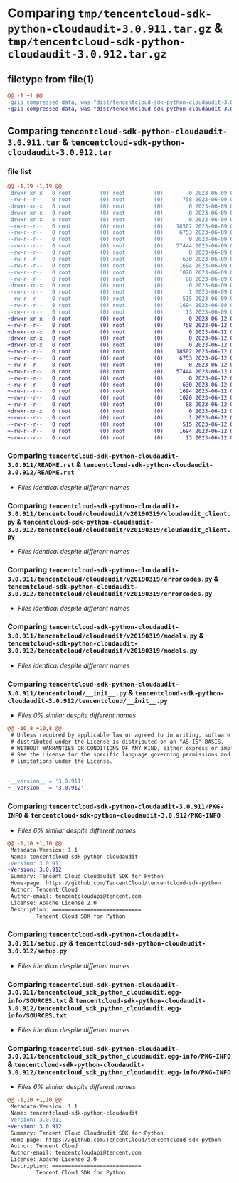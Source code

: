 # Comparing `tmp/tencentcloud-sdk-python-cloudaudit-3.0.911.tar.gz` & `tmp/tencentcloud-sdk-python-cloudaudit-3.0.912.tar.gz`

## filetype from file(1)

```diff
@@ -1 +1 @@
-gzip compressed data, was "dist/tencentcloud-sdk-python-cloudaudit-3.0.911.tar", last modified: Fri Jun  9 02:15:42 2023, max compression
+gzip compressed data, was "dist/tencentcloud-sdk-python-cloudaudit-3.0.912.tar", last modified: Mon Jun 12 02:59:53 2023, max compression
```

## Comparing `tencentcloud-sdk-python-cloudaudit-3.0.911.tar` & `tencentcloud-sdk-python-cloudaudit-3.0.912.tar`

### file list

```diff
@@ -1,19 +1,19 @@
-drwxr-xr-x   0 root         (0) root         (0)        0 2023-06-09 02:15:42.000000 tencentcloud-sdk-python-cloudaudit-3.0.911/
--rw-r--r--   0 root         (0) root         (0)      758 2023-06-09 02:15:42.000000 tencentcloud-sdk-python-cloudaudit-3.0.911/README.rst
-drwxr-xr-x   0 root         (0) root         (0)        0 2023-06-09 02:15:42.000000 tencentcloud-sdk-python-cloudaudit-3.0.911/tencentcloud/
-drwxr-xr-x   0 root         (0) root         (0)        0 2023-06-09 02:15:42.000000 tencentcloud-sdk-python-cloudaudit-3.0.911/tencentcloud/cloudaudit/
-drwxr-xr-x   0 root         (0) root         (0)        0 2023-06-09 02:15:42.000000 tencentcloud-sdk-python-cloudaudit-3.0.911/tencentcloud/cloudaudit/v20190319/
--rw-r--r--   0 root         (0) root         (0)    18502 2023-06-09 02:15:42.000000 tencentcloud-sdk-python-cloudaudit-3.0.911/tencentcloud/cloudaudit/v20190319/cloudaudit_client.py
--rw-r--r--   0 root         (0) root         (0)     6753 2023-06-09 02:15:42.000000 tencentcloud-sdk-python-cloudaudit-3.0.911/tencentcloud/cloudaudit/v20190319/errorcodes.py
--rw-r--r--   0 root         (0) root         (0)        0 2023-06-09 02:15:42.000000 tencentcloud-sdk-python-cloudaudit-3.0.911/tencentcloud/cloudaudit/v20190319/__init__.py
--rw-r--r--   0 root         (0) root         (0)    57444 2023-06-09 02:15:42.000000 tencentcloud-sdk-python-cloudaudit-3.0.911/tencentcloud/cloudaudit/v20190319/models.py
--rw-r--r--   0 root         (0) root         (0)        0 2023-06-09 02:15:42.000000 tencentcloud-sdk-python-cloudaudit-3.0.911/tencentcloud/cloudaudit/__init__.py
--rw-r--r--   0 root         (0) root         (0)      630 2023-06-09 02:15:42.000000 tencentcloud-sdk-python-cloudaudit-3.0.911/tencentcloud/__init__.py
--rw-r--r--   0 root         (0) root         (0)     1694 2023-06-09 02:15:42.000000 tencentcloud-sdk-python-cloudaudit-3.0.911/PKG-INFO
--rw-r--r--   0 root         (0) root         (0)     1020 2023-06-09 02:15:42.000000 tencentcloud-sdk-python-cloudaudit-3.0.911/setup.py
--rw-r--r--   0 root         (0) root         (0)       88 2023-06-09 02:15:42.000000 tencentcloud-sdk-python-cloudaudit-3.0.911/setup.cfg
-drwxr-xr-x   0 root         (0) root         (0)        0 2023-06-09 02:15:42.000000 tencentcloud-sdk-python-cloudaudit-3.0.911/tencentcloud_sdk_python_cloudaudit.egg-info/
--rw-r--r--   0 root         (0) root         (0)        1 2023-06-09 02:15:42.000000 tencentcloud-sdk-python-cloudaudit-3.0.911/tencentcloud_sdk_python_cloudaudit.egg-info/dependency_links.txt
--rw-r--r--   0 root         (0) root         (0)      515 2023-06-09 02:15:42.000000 tencentcloud-sdk-python-cloudaudit-3.0.911/tencentcloud_sdk_python_cloudaudit.egg-info/SOURCES.txt
--rw-r--r--   0 root         (0) root         (0)     1694 2023-06-09 02:15:42.000000 tencentcloud-sdk-python-cloudaudit-3.0.911/tencentcloud_sdk_python_cloudaudit.egg-info/PKG-INFO
--rw-r--r--   0 root         (0) root         (0)       13 2023-06-09 02:15:42.000000 tencentcloud-sdk-python-cloudaudit-3.0.911/tencentcloud_sdk_python_cloudaudit.egg-info/top_level.txt
+drwxr-xr-x   0 root         (0) root         (0)        0 2023-06-12 02:59:53.000000 tencentcloud-sdk-python-cloudaudit-3.0.912/
+-rw-r--r--   0 root         (0) root         (0)      758 2023-06-12 02:59:53.000000 tencentcloud-sdk-python-cloudaudit-3.0.912/README.rst
+drwxr-xr-x   0 root         (0) root         (0)        0 2023-06-12 02:59:53.000000 tencentcloud-sdk-python-cloudaudit-3.0.912/tencentcloud/
+drwxr-xr-x   0 root         (0) root         (0)        0 2023-06-12 02:59:53.000000 tencentcloud-sdk-python-cloudaudit-3.0.912/tencentcloud/cloudaudit/
+drwxr-xr-x   0 root         (0) root         (0)        0 2023-06-12 02:59:53.000000 tencentcloud-sdk-python-cloudaudit-3.0.912/tencentcloud/cloudaudit/v20190319/
+-rw-r--r--   0 root         (0) root         (0)    18502 2023-06-12 02:59:53.000000 tencentcloud-sdk-python-cloudaudit-3.0.912/tencentcloud/cloudaudit/v20190319/cloudaudit_client.py
+-rw-r--r--   0 root         (0) root         (0)     6753 2023-06-12 02:59:53.000000 tencentcloud-sdk-python-cloudaudit-3.0.912/tencentcloud/cloudaudit/v20190319/errorcodes.py
+-rw-r--r--   0 root         (0) root         (0)        0 2023-06-12 02:59:53.000000 tencentcloud-sdk-python-cloudaudit-3.0.912/tencentcloud/cloudaudit/v20190319/__init__.py
+-rw-r--r--   0 root         (0) root         (0)    57444 2023-06-12 02:59:53.000000 tencentcloud-sdk-python-cloudaudit-3.0.912/tencentcloud/cloudaudit/v20190319/models.py
+-rw-r--r--   0 root         (0) root         (0)        0 2023-06-12 02:59:53.000000 tencentcloud-sdk-python-cloudaudit-3.0.912/tencentcloud/cloudaudit/__init__.py
+-rw-r--r--   0 root         (0) root         (0)      630 2023-06-12 02:59:53.000000 tencentcloud-sdk-python-cloudaudit-3.0.912/tencentcloud/__init__.py
+-rw-r--r--   0 root         (0) root         (0)     1694 2023-06-12 02:59:53.000000 tencentcloud-sdk-python-cloudaudit-3.0.912/PKG-INFO
+-rw-r--r--   0 root         (0) root         (0)     1020 2023-06-12 02:59:53.000000 tencentcloud-sdk-python-cloudaudit-3.0.912/setup.py
+-rw-r--r--   0 root         (0) root         (0)       88 2023-06-12 02:59:53.000000 tencentcloud-sdk-python-cloudaudit-3.0.912/setup.cfg
+drwxr-xr-x   0 root         (0) root         (0)        0 2023-06-12 02:59:53.000000 tencentcloud-sdk-python-cloudaudit-3.0.912/tencentcloud_sdk_python_cloudaudit.egg-info/
+-rw-r--r--   0 root         (0) root         (0)        1 2023-06-12 02:59:53.000000 tencentcloud-sdk-python-cloudaudit-3.0.912/tencentcloud_sdk_python_cloudaudit.egg-info/dependency_links.txt
+-rw-r--r--   0 root         (0) root         (0)      515 2023-06-12 02:59:53.000000 tencentcloud-sdk-python-cloudaudit-3.0.912/tencentcloud_sdk_python_cloudaudit.egg-info/SOURCES.txt
+-rw-r--r--   0 root         (0) root         (0)     1694 2023-06-12 02:59:53.000000 tencentcloud-sdk-python-cloudaudit-3.0.912/tencentcloud_sdk_python_cloudaudit.egg-info/PKG-INFO
+-rw-r--r--   0 root         (0) root         (0)       13 2023-06-12 02:59:53.000000 tencentcloud-sdk-python-cloudaudit-3.0.912/tencentcloud_sdk_python_cloudaudit.egg-info/top_level.txt
```

### Comparing `tencentcloud-sdk-python-cloudaudit-3.0.911/README.rst` & `tencentcloud-sdk-python-cloudaudit-3.0.912/README.rst`

 * *Files identical despite different names*

### Comparing `tencentcloud-sdk-python-cloudaudit-3.0.911/tencentcloud/cloudaudit/v20190319/cloudaudit_client.py` & `tencentcloud-sdk-python-cloudaudit-3.0.912/tencentcloud/cloudaudit/v20190319/cloudaudit_client.py`

 * *Files identical despite different names*

### Comparing `tencentcloud-sdk-python-cloudaudit-3.0.911/tencentcloud/cloudaudit/v20190319/errorcodes.py` & `tencentcloud-sdk-python-cloudaudit-3.0.912/tencentcloud/cloudaudit/v20190319/errorcodes.py`

 * *Files identical despite different names*

### Comparing `tencentcloud-sdk-python-cloudaudit-3.0.911/tencentcloud/cloudaudit/v20190319/models.py` & `tencentcloud-sdk-python-cloudaudit-3.0.912/tencentcloud/cloudaudit/v20190319/models.py`

 * *Files identical despite different names*

### Comparing `tencentcloud-sdk-python-cloudaudit-3.0.911/tencentcloud/__init__.py` & `tencentcloud-sdk-python-cloudaudit-3.0.912/tencentcloud/__init__.py`

 * *Files 0% similar despite different names*

```diff
@@ -10,8 +10,8 @@
 # Unless required by applicable law or agreed to in writing, software
 # distributed under the License is distributed on an "AS IS" BASIS,
 # WITHOUT WARRANTIES OR CONDITIONS OF ANY KIND, either express or implied.
 # See the License for the specific language governing permissions and
 # limitations under the License.
 
 
-__version__ = '3.0.911'
+__version__ = '3.0.912'
```

### Comparing `tencentcloud-sdk-python-cloudaudit-3.0.911/PKG-INFO` & `tencentcloud-sdk-python-cloudaudit-3.0.912/PKG-INFO`

 * *Files 6% similar despite different names*

```diff
@@ -1,10 +1,10 @@
 Metadata-Version: 1.1
 Name: tencentcloud-sdk-python-cloudaudit
-Version: 3.0.911
+Version: 3.0.912
 Summary: Tencent Cloud Cloudaudit SDK for Python
 Home-page: https://github.com/TencentCloud/tencentcloud-sdk-python
 Author: Tencent Cloud
 Author-email: tencentcloudapi@tencent.com
 License: Apache License 2.0
 Description: ============================
         Tencent Cloud SDK for Python
```

### Comparing `tencentcloud-sdk-python-cloudaudit-3.0.911/setup.py` & `tencentcloud-sdk-python-cloudaudit-3.0.912/setup.py`

 * *Files identical despite different names*

### Comparing `tencentcloud-sdk-python-cloudaudit-3.0.911/tencentcloud_sdk_python_cloudaudit.egg-info/SOURCES.txt` & `tencentcloud-sdk-python-cloudaudit-3.0.912/tencentcloud_sdk_python_cloudaudit.egg-info/SOURCES.txt`

 * *Files identical despite different names*

### Comparing `tencentcloud-sdk-python-cloudaudit-3.0.911/tencentcloud_sdk_python_cloudaudit.egg-info/PKG-INFO` & `tencentcloud-sdk-python-cloudaudit-3.0.912/tencentcloud_sdk_python_cloudaudit.egg-info/PKG-INFO`

 * *Files 6% similar despite different names*

```diff
@@ -1,10 +1,10 @@
 Metadata-Version: 1.1
 Name: tencentcloud-sdk-python-cloudaudit
-Version: 3.0.911
+Version: 3.0.912
 Summary: Tencent Cloud Cloudaudit SDK for Python
 Home-page: https://github.com/TencentCloud/tencentcloud-sdk-python
 Author: Tencent Cloud
 Author-email: tencentcloudapi@tencent.com
 License: Apache License 2.0
 Description: ============================
         Tencent Cloud SDK for Python
```

